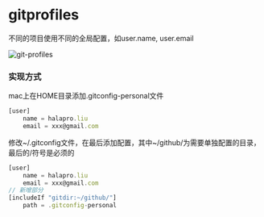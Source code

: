 # gitprofiles

不同的项目使用不同的全局配置，如user.name, user.email

![git-profiles](https://github.com/sudoforge/git-profiles)


### 实现方式

mac上在HOME目录添加.gitconfig-personal文件

```js
[user]
    name = halapro.liu
    email = xxx@gmail.com
```

修改~/.gitconfig文件，在最后添加配置，其中~/github/为需要单独配置的目录，最后的/符号是必须的

```js
[user]
    name = halapro.liu
    email = xxx@gmail.com
// 新增部分
[includeIf "gitdir:~/github/"]
    path = .gitconfig-personal
```